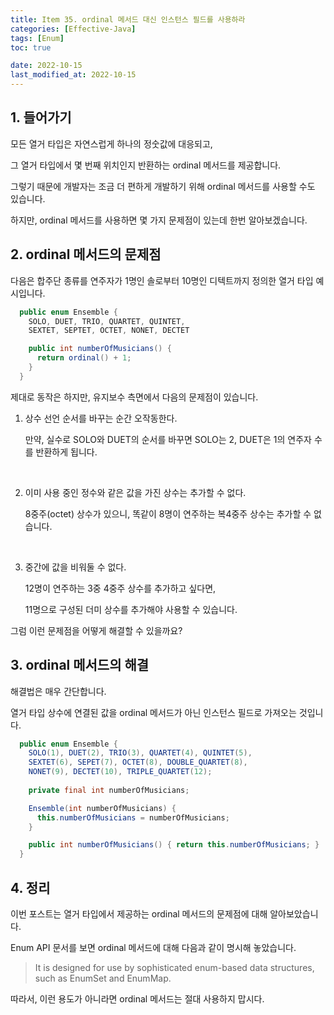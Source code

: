 ```yaml
---
title: Item 35. ordinal 메서드 대신 인스턴스 필드를 사용하라
categories: [Effective-Java]
tags: [Enum]
toc: true

date: 2022-10-15
last_modified_at: 2022-10-15
---
```


## 1. 들어가기

모든 열거 타입은 자연스럽게 하나의 정숫값에 대응되고,

그 열거 타입에서 몇 번째 위치인지 반환하는 ordinal 메서드를 제공합니다.

그렇기 때문에 개발자는 조금 더 편하게 개발하기 위해 ordinal 메서드를 사용할 수도 있습니다.

하지만, ordinal 메서드를 사용하면 몇 가지 문제점이 있는데 한번 알아보겠습니다.

## 2. ordinal 메서드의 문제점

다음은 합주단 종류를 연주자가 1명인 솔로부터 10명인 디텍트까지 정의한 열거 타입 예시입니다.

```java
  public enum Ensemble {
    SOLO, DUET, TRIO, QUARTET, QUINTET,
    SEXTET, SEPTET, OCTET, NONET, DECTET

    public int numberOfMusicians() {
      return ordinal() + 1;
    }
  }
```

제대로 동작은 하지만, 유지보수 측면에서 다음의 문제점이 있습니다.

1. 상수 선언 순서를 바꾸는 순간 오작동한다.

   만약, 실수로 SOLO와 DUET의 순서를 바꾸면 SOLO는 2, DUET은 1의 연주자 수를 반환하게 됩니다.

   <br>

2. 이미 사용 중인 정수와 같은 값을 가진 상수는 추가할 수 없다.

   8중주(octet) 상수가 있으니, 똑같이 8명이 연주하는 복4중주 상수는 추가할 수 없습니다.

   <br>

3. 중간에 값을 비워둘 수 없다.

   12명이 연주하는 3중 4중주 상수를 추가하고 싶다면,
   
   11명으로 구성된 더미 상수를 추가해야 사용할 수 있습니다.

그럼 이런 문제점을 어떻게 해결할 수 있을까요?

## 3. ordinal 메서드의 해결

해결법은 매우 간단합니다.

열거 타입 상수에 연결된 값을 ordinal 메서드가 아닌 인스턴스 필드로 가져오는 것입니다.

```java
  public enum Ensemble {
    SOLO(1), DUET(2), TRIO(3), QUARTET(4), QUINTET(5),
    SEXTET(6), SEPET(7), OCTET(8), DOUBLE_QUARTET(8),
    NONET(9), DECTET(10), TRIPLE_QUARTET(12);
    
    private final int numberOfMusicians;

    Ensemble(int numberOfMusicians) {
      this.numberOfMusicians = numberOfMusicians;
    }

    public int numberOfMusicians() { return this.numberOfMusicians; }
  }
```

## 4. 정리

이번 포스트는 열거 타입에서 제공하는 ordinal 메서드의 문제점에 대해 알아보았습니다.

Enum API 문서를 보면 ordinal 메서드에 대해 다음과 같이 명시해 놓았습니다.

> It is designed for use by sophisticated enum-based data structures, such as EnumSet and EnumMap.

따라서, 이런 용도가 아니라면 ordinal 메서드는 절대 사용하지 맙시다.
